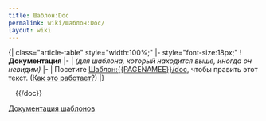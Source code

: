 ```yaml
---
title: Шаблон:Doc
permalink: wiki/Шаблон:Doc/
layout: wiki
---
```


<includeonly>{\| class="article-table" style="width:100%;" \|-
style="font-size:18px;" ! **Документация** \|- \| *(для шаблона, который
находится выше, иногда он невидим)* \|- \| Посетите
[Шаблон:{{PAGENAMEE}}/doc](Шаблон:{{PAGENAMEE}}/doc "wikilink"), чтобы
править этот текст. ([Как это работает?](Шаблон:Doc "wikilink")) \|}

<div style="margin:0 1em;">

{{/doc}}

</div>

</includeonly><noinclude>[Документация
шаблонов](Категория:Документация_шаблонов "wikilink")</noinclude>

